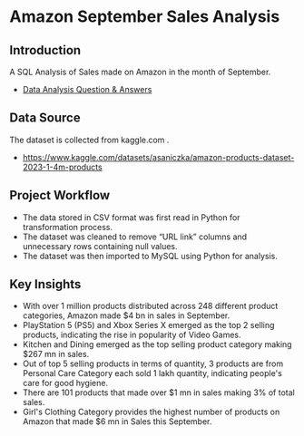 # Amazon September Sales Analysis


## Introduction
A SQL Analysis of Sales made on Amazon in the month of September.

* [Data Analysis Question & Answers](./questions_and_answers.md)

## Data Source
The dataset is collected from kaggle.com .
* https://www.kaggle.com/datasets/asaniczka/amazon-products-dataset-2023-1-4m-products


## Project Workflow
- The data stored in CSV format was first read in Python for transformation process.
- The dataset was cleaned to remove “URL link” columns and unnecessary rows containing null values.
- The dataset was then imported to MySQL using Python for analysis.

## Key Insights
- With over 1 million products distributed across 248 different product categories, Amazon made $4 bn in sales in September.
- PlayStation 5 (PS5) and Xbox Series X emerged as the top 2 selling products, indicating the rise in popularity of Video Games.
- Kitchen and Dining emerged as the top selling product category making $267 mn in sales.
- Out of top 5 selling products in terms of quantity, 3 products are from Personal Care Category each sold 1 lakh quantity, indicating people's care for good hygiene.
- There are 101 products that made over $1 mn in sales making 3% of total sales.
- Girl's Clothing Category provides the highest number of products on Amazon that made $6 mn in Sales this September.
